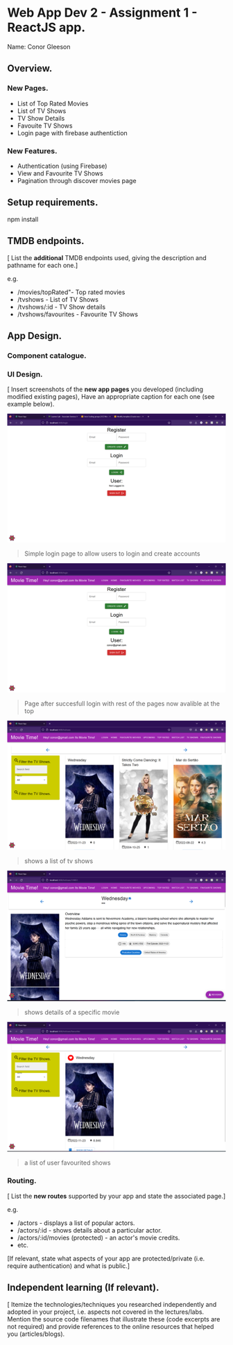 # Web App Dev 2 - Assignment 1 - ReactJS app.

Name: Conor Gleeson

## Overview.


### New Pages.

+ List of Top Rated Movies
+ List of TV Shows
+ TV Show Details
+ Favouite TV Shows
+ Login page with firebase authentiction

### New Features.

+ Authentication (using Firebase)
+ View and Favourite TV Shows
+ Pagination through discover movies page

## Setup requirements.

npm install

## TMDB endpoints.

[ List the __additional__ TMDB endpoints used, giving the description and pathname for each one.] 

e.g.

+ /movies/topRated"- Top rated movies
+ /tvshows - List of TV Shows
+ /tvshows/:id - TV Show details
+ /tvshows/favourites - Favourite TV Shows 

## App Design.

### Component catalogue.

### UI Design.

[ Insert screenshots of the __new app pages__ you developed (including modified existing pages), Have an appropriate caption for each one (see example below).

![ ](/images/login.png)

>Simple login page to allow users to login and create accounts

![ ](/images/logedin.png)

>Page after succesfull login with rest of the pages now avalible at the top

![ ](/images/tvshows.png)

>shows a list of tv shows

![ ](/images/showdetails.png)

>shows details of a specific movie 

![ ](/images/favouriteshows.png)

>a list of user favourited shows

### Routing.

[ List the __new routes__ supported by your app and state the associated page.]

e.g. 

+ /actors - displays a list of popular actors.
+ /actors/:id - shows details about a particular actor.
+ /actors/:id/movies (protected) - an actor's movie credits.
+ etc.

[If relevant, state what aspects of your app are protected/private (i.e. require authentication) and what is public.]

## Independent learning (If relevant).

[ Itemize the technologies/techniques you researched independently and adopted in your project, i.e. aspects not covered in the lectures/labs. Mention the source code filenames that illustrate these  (code excerpts are not required) and provide references to the online resources that helped you (articles/blogs).
